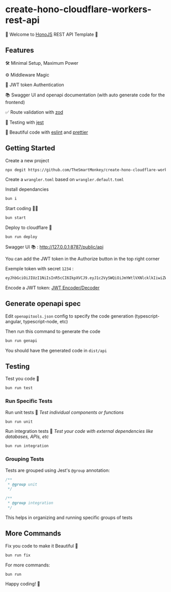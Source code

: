 # create-hono-cloudflare-workers-rest-api

🚀 Welcome to [HonoJS](https://hono.dev/) REST API Template 🚀

## Features

🛠️ Minimal Setup, Maximum Power

⚙️ Middleware Magic

🔐 JWT token Authentication

📚 Swagger UI and openapi documentation (with auto generate code for the frontend)

✅ Route validation with [zod](https://zod.dev/)

🧪 Testing with [jest](https://jestjs.io/fr/)

🦋 Beautiful code with [eslint](https://eslint.org/) and [prettier](https://prettier.io/)

## Getting Started

Create a new project

```sh
npx degit https://github.com/TheSmartMonkey/create-hono-cloudflare-workers-rest-api backend
```

Create a `wrangler.toml` based on `wrangler.default.toml`

Install dependancies

```sh
bun i
```

Start coding 🧑‍💻

```sh
bun start
```

Deploy to cloudflare 🚀

```sh
bun run deploy
```

Swagger UI 📚 : http://127.0.0.1:8787/public/api

You can add the JWT token in the Authorize button in the top right corner

Exemple token with secret `1234` :

```sh
eyJhbGciOiJIUzI1NiIsInR5cCI6IkpXVCJ9.eyJ1c2VySWQiOiJmYWtlVXNlcklkIiwiZW1haWwiOiJmYWtlRW1haWwiLCJpYXQiOjE3NDAyMjUwODh9.PcHnkcIxknYZbaR7G4R0KaYAWAKeaHJ5cZYIUIPSYRA
```

Encode a JWT token: [JWT Encoder/Decoder](https://10015.io/tools/jwt-encoder-decoder)

## Generate openapi spec

Edit `openapitools.json` config to specify the code generation (typescript-angular, typescript-node, etc)

Then run this command to generate the code

```sh
bun run genapi
```

You should have the generated code in `dist/api`

## Testing

Test you code 🧪

```sh
bun run test
```

### Run Specific Tests

Run unit tests 🧪
_Test individual components or functions_

```sh
bun run unit
```

Run integration tests 🧪
_Test your code with external dependencies like databases, APIs, etc_

```sh
bun run integration
```

### Grouping Tests

Tests are grouped using Jest's `@group` annotation:

```js
/**
 * @group unit
 */
```

```js
/**
 * @group integration
 */
```

This helps in organizing and running specific groups of tests

## More Commands

Fix you code to make it Beautiful 🦋

```sh
bun run fix
```

For more commands:

```sh
bun run
```

Happy coding! 🎉

